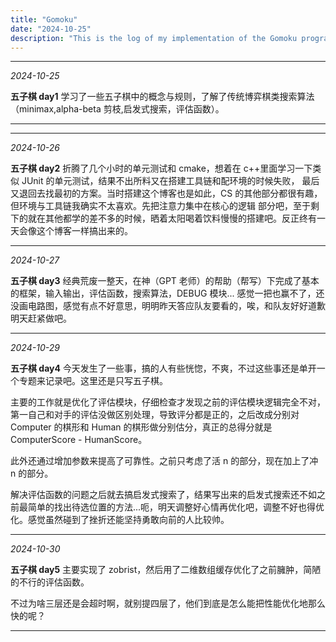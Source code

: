 ```yaml
---
title: "Gomoku"
date: "2024-10-25"
description: "This is the log of my implementation of the Gomoku program."
---
```


---

_2024-10-25_

**五子棋 day1**
学习了一些五子棋中的概念与规则，了解了传统博弈棋类搜索算法（minimax,alpha-beta 剪枝,启发式搜索，评估函数）。

---

---

_2024-10-26_

**五子棋 day2**
折腾了几个小时的单元测试和 cmake，想着在 c++里面学习一下类似 JUnit 的单元测试，结果不出所料又在搭建工具链和配环境的时候失败，
最后又退回去找最初的方案。当时搭建这个博客也是如此，CS 的其他部分都很有趣，但环境与工具链我确实不太喜欢。先把注意力集中在核心的逻辑
部分吧，至于剩下的就在其他都学的差不多的时候，晒着太阳喝着饮料慢慢的搭建吧。反正终有一天会像这个博客一样搞出来的。

---

_2024-10-27_

**五子棋 day3**
经典荒废一整天，在神（GPT 老师）的帮助（帮写）下完成了基本的框架，输入输出，评估函数，搜索算法，DEBUG 模块...
感觉一把也赢不了，还没画电路图，感觉有点不好意思，明明昨天答应队友要看的，唉，和队友好好道歉明天赶紧做吧。

---

_2024-10-29_

**五子棋 day4**
今天发生了一些事，搞的人有些恍惚，不爽，不过这些事还是单开一个专题来记录吧。这里还是只写五子棋。

主要的工作就是优化了评估模块，仔细检查才发现之前的评估模块逻辑完全不对，第一自己和对手的评估没做区别处理，导致评分都是正的，之后改成分别对 Computer 的棋形和 Human 的棋形做分别估分，真正的总得分就是 ComputerScore - HumanScore。

此外还通过增加参数来提高了可靠性。之前只考虑了活 n 的部分，现在加上了冲 n 的部分。

解决评估函数的问题之后就去搞启发式搜索了，结果写出来的启发式搜索还不如之前最简单的找出待选位置的方法...呃，明天调整好心情再优化吧，调整不好也得优化。感觉虽然碰到了挫折还能坚持勇敢向前的人比较帅。

---

_2024-10-30_

**五子棋 day5**
主要实现了 zobrist，然后用了二维数组缓存优化了之前臃肿，简陋的不行的评估函数。

不过为啥三层还是会超时啊，就别提四层了，他们到底是怎么能把性能优化地那么快的呢？

---
